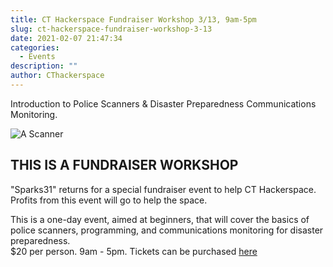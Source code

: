 ```yaml
---
title: CT Hackerspace Fundraiser Workshop 3/13, 9am-5pm
slug: ct-hackerspace-fundraiser-workshop-3-13
date: 2021-02-07 21:47:34
categories:
  - Events
description: ""
author: CThackerspace
---
```



Introduction to Police Scanners & Disaster Preparedness Communications Monitoring.

![A Scanner](/uploads/2021/02/scanner.jpg)

## THIS IS A FUNDRAISER WORKSHOP

"Sparks31" returns for a special fundraiser event to help CT Hackerspace. Profits from this event will go to help the space.

This is a one-day event, aimed at beginners, that will cover the basics of police scanners, programming, and communications monitoring for disaster preparedness.  
$20 per person. 9am - 5pm. Tickets can be purchased [here](https://checkout.square.site/buy/SL7WSILXSY5I2KEFPQLPQRZY)
